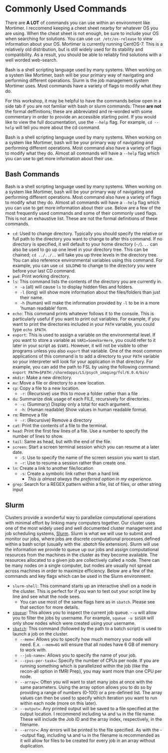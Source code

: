 # Commonly Used Commands 
There are **A LOT** of commands you can use within an environment like Mortimer. I reccomend keeping a cheet sheet nearby for whatever OS you are using. When the cheat sheet is not enough, be sure to include your OS when searching for solutions. You can use `cat /etc/os-release` to view information about your OS. Mortimer is currently running CentOS-7. This is a relatively old distribution, but is still widely used for its stability and compatibility. As a result, you should be able to reliably find solutions with a well worded web-search.

Bash is a shell scripting language used by many systems. When working on a system like Mortimer, bash will be your primary way of navigating and performing different operations. Slurm is the job management system Mortimer uses. Most commands have a variety of flags to modify what they do. 

For this workshop, it may be helpful to have the commands below open in a side tab if you are not familiar with bash or slurm commands. These **are not** the formal deffinitions; these are abbreviated and re-worded with some commentary in order to provide an accessible starting point. If you would like to view the full documentation, use the `--help` flag. For example, `cd --help` will tell you more about the cd command.

Bash is a shell scripting language used by many systems. When working on a system like Mortimer, bash will be your primary way of navigating and performing different operations. Most command also have a variety of flags to modify what they do. Almost all commands will have a `--help` flag which you can use to get more information about their use.

## Bash Commands
Bash is a shell scripting language used by many systems. When working on a system like Mortimer, bash will be your primary way of navigating and performing different operations. Most command also have a variety of flags to modify what they do. Almost all commands will have a `--help` flag which you can use to get more information about their use. Below are a few of the most frequently used commands and some of their commonly used flags. This is not an exhaustive list. These are not the formal definitions of these commands.

- `cd`: Used to change directory. Typically you should specify the relative or full path to the directory you want to change to after this command. If no directory is specified, it will default to your home directory (`~/`). `..` can also be used to go up one level in your directory tree. This can be chained; `cd ../../..` will take you up three levels in the directory tree. You can also reference environmental variables using this command. For example, you can use `cd $OLDPWD` to change to the directory you were before your last CD command.
- `pwd`: Print working directory.
- `ls`: This command lists the contents of the directory you are currently in. 
    - `-a` (all) will cause `ls` to display hidden files and folders.
    - `-l` (long) will show more information about the files/folders than just their name.
    - `-h` (human) will make the information provided by `-l` to be in a more 'human readable' form.
- `echo`: This command prints whatever follows it to the console. This is particularly useful if you want to print out variables. For example, if you want to print the directories included in your `PATH` variable, you could type `echo $PATH`.
- `export`: This is used to assign a variable on the environmental level. If you want to store a variable as `VAR1=SomeVarHere`, you could refer to it later in your script as `$VAR1`. However, it will not be visible to other programs unless you also `export` that variable. One of the most common applications of this command is to add a directory to your `PATH` variable so your interpreter will look for your application in that directory. For example, you can add the path to FSL by using the following command: `export PATH=$PATH:/sharedapps/LS/psych_imaging/fsl/6.0.4/bin/`
- `mkdir`: Make a new directory.
- `mv`: Move a file or directory to a new location.
- `cp`: Copy a file to a new location.
    - `-r`: (Recursive) use this to move a folder rather than a file
- `du`: Summarize disk usage of each FILE, recursively for directories.
    - `-s`: (Summary) Display only a total for each argument.
    - `-h`: (Human readable) Show values in human readable format.
- `rm`: Remove a file
    - `-r`: (Recursive) Remove a directory 
- `cat`: Print the contents of a file to the terminal.
- `head`: Print the first few lines of a file. Use a number to specify the number of lines to show.
- `tail`: Same as head, but with the end of the file.
- `screen`: Start a screen terminal session which you can resume at a later date.
    - `-S`: Use to specify the name of the screen session you want to start.
    - `-r`: Use to resume a session rather than create one.
- `ln`: Create a link to another file/location
    - `-s`: Create a symbolic link rather than a hard link
      - *This is almost always the preferred option in my experience.*
- `grep`: Search for a REGEX pattern within a file, list of files, or other string input

## Slurm
Clusters provide a wonderful way to parallelize computational operations with minimal effort by linking many computers together. Our cluster uses one of the most widely used and well documented cluster management and job scheduling systems, [Slurm](https://slurm.schedmd.com/overview.html). Slurm is what we will use to submit and monitor our jobs, where jobs are discrete computational processes defined within a bash script (usually with the *.sbatch* file extension). Slurm will use the information we provide to queue up our jobs and assign computational resources from the machines in the cluster as they become available. The resources allocated to a given job are collectively called a node. There can be many nodes on a single computer, but nodes are usually not spread across machines in order to maximize efficiency. Below are a few of the commands and key flags which can be used in the Slurm environment.

- `slurm-shell`: This command starts up an interactive shell on a node in the cluster. This is perfect for if you wan to test out your script line by line and see what the node sees.
    - You can use most of the same flags here as in `sbatch`. Please see that section for more details.
- [`squeue`](https://slurm.schedmd.com/squeue.html): This allows you to inspect the current job queue.
    -`-u` will allow you to filter the jobs by username. For example, `squeue -u $USER` will only show nodes which were created using your username.
- [`sbatch`](https://slurm.schedmd.com/sbatch.html): This command (followed by the path to a batch script) is used to launch a job on the cluster. 
    - `--mem=`: Allows you to specify how much memory your node will need. E.x. `--mem=6G` will ensure that all nodes have 6 GB of memory to work with.
    - `--job-name=`: Allows you to specify the name of your job.
    - `--cpus-per-task=`: Specify the number of CPUs per node. If you are running something which is parallelized within the job (like the recon-all option in fMRI Prep), you may want more than one CPU per node.
    - `--array=`: Often you will want to start many jobs at once with the same parameters. Using the array option allows you to do so by providing a range of numbers (0-100) or a pre-defined list. The array values can then be used to specify which iteration you want to run within each node (more on this later).
    - `--output=`: Any printed output will be saved to a file specified at the output location. I recommend including `%A` and `%a` in the file name. These will include the Job ID and the array index, respectively, in the filename.
    - `--error=`: Any errors will be printed to the file specified. As with the --output flag, including `%A` and `%a` in the filename is recommended as it will allow for files to be created for every job in an array without duplication.


